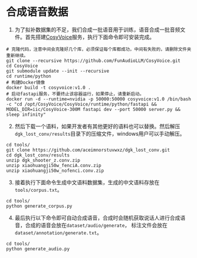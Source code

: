 # 合成语音数据

1. 为了拟补数据集的不足，我们合成一批语音用于训练，语音合成一批音频文件。首先搭建[CosyVoice](https://github.com/FunAudioLLM/CosyVoice)服务，执行下面命令即可安装完成。
```shell
# 克隆代码，注意中间会克隆好几个库，必须保证每个库都成功，中间有失败的，请删除文件夹重新继续。
git clone --recursive https://github.com/FunAudioLLM/CosyVoice.git
cd CosyVoice
git submodule update --init --recursive
cd runtime/python
# 构建Docker镜像
docker build -t cosyvoice:v1.0 .
# 启动fastapi服务，不要终止该容器运行，如果停止，请重新启动。
docker run -d --runtime=nvidia -p 50000:50000 cosyvoice:v1.0 /bin/bash -c "cd /opt/CosyVoice/CosyVoice/runtime/python/fastapi && MODEL_DIR=iic/CosyVoice-300M fastapi dev --port 50000 server.py && sleep infinity"
```

2. 然后下载一个语料，如果开发者有其他更好的语料也可以替换。然后解压`dgk_lost_conv/results`目录下的压缩文件，windows用户可以手动解压。
```shell
cd tools/
git clone https://github.com/aceimnorstuvwxz/dgk_lost_conv.git
cd dgk_lost_conv/results
unzip dgk_shooter_z.conv.zip
unzip xiaohuangji50w_fenciA.conv.zip
unzip xiaohuangji50w_nofenci.conv.zip
```

3. 接着执行下面命令生成中文语料数据集，生成的中文语料存放在`tools/corpus.txt`。
```shell
cd tools/
python generate_corpus.py
```

4. 最后执行以下命令即可自动合成语音，合成时会随机获取说话人进行合成语音，合成的语音会放在`dataset/audio/generate`， 标注文件会放在`dataset/annotation/generate.txt`。
```shell
cd tools/
python generate_audio.py
```
